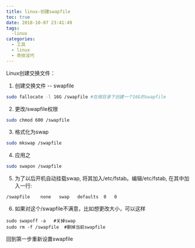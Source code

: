 ```yaml
---
title: linux-创建swapfile
toc: true
date: 2018-10-07 23:41:49
tags:
  -linux
categories:
  - 工具
  - linux
  - 奇技淫巧
---
```


Linux创建交换文件：

1. 创建交换文件 -- swapfile
```bash
sudo fallocate -l 16G /swapfile #在根目录下创建一个16G的swapfile 
```

2. 更改/swapfile权限
```bash
sudo chmod 600 /swapfile
```

3. 格式化为swap
```bash
sudo mkswap /swapfile
```

4. 应用之
```bash
sudo swapon /swapfile
```

5. 为了以后开机自动挂载swap, 将其加入/etc/fstab。编辑/etc/fstab, 在其中加入一行:
```
/swapfile    none   swap   defaults  0   0
```
6. 如果对这个/swapfile不满意，比如想更改大小，可以这样
```
sudo swapoff -a   #关掉swap
sudo rm -f /swapfile  #删掉当前swapfile
```
回到第一步重新设置swapfile


